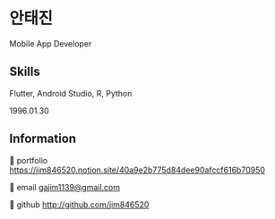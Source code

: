 # 안태진

Mobile App Developer

## Skills
Flutter, Android Studio, R, Python

1996.01.30

## Information
🌟 portfolio https://jim846520.notion.site/40a9e2b775d84dee90afccf616b70950

🌟 email   gajim1139@gmail.com

🌟 github  http://github.com/jim846520


